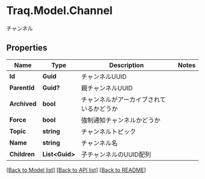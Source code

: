# Traq.Model.Channel
チャンネル

## Properties

Name | Type | Description | Notes
------------ | ------------- | ------------- | -------------
**Id** | **Guid** | チャンネルUUID | 
**ParentId** | **Guid?** | 親チャンネルUUID | 
**Archived** | **bool** | チャンネルがアーカイブされているかどうか | 
**Force** | **bool** | 強制通知チャンネルかどうか | 
**Topic** | **string** | チャンネルトピック | 
**Name** | **string** | チャンネル名 | 
**Children** | **List&lt;Guid&gt;** | 子チャンネルのUUID配列 | 

[[Back to Model list]](../README.md#documentation-for-models) [[Back to API list]](../README.md#documentation-for-api-endpoints) [[Back to README]](../README.md)

